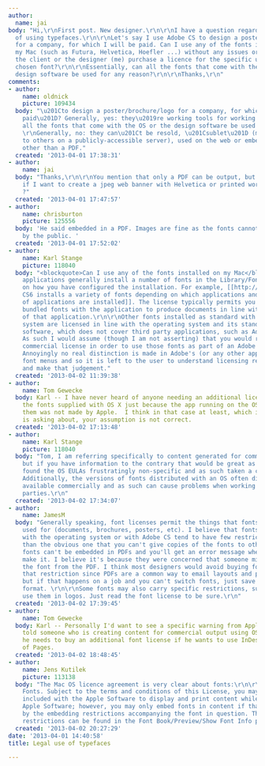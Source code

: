 ```yaml
---
author:
  name: jai
body: "Hi,\r\nFirst post. New designer.\r\n\r\nI have a question regarding the legality
  of using typefaces.\r\n\r\nLet's say I use Adobe CS to design a poster/brochure/logo
  for a company, for which I will be paid. Can I use any of the fonts installed on
  my Mac (such as Futura, Helvetica, Hoefler ...) without any issues or should either
  the client or the designer (me) purchase a licence for the specific usage of the
  chosen font?\r\n\r\nEssentially, can all the fonts that come with the OS or the
  design software be used for any reason?\r\n\r\nThanks,\r\n"
comments:
- author:
    name: oldnick
    picture: 109434
  body: "\u201Cto design a poster/brochure/logo for a company, for which I will be
    paid\u201D? Generally, yes: they\u2019re working tools for working professionals.\r\n\r\n\u201Ccan
    all the fonts that come with the OS or the design software be used for any reason?\u201D
    \r\nGenerally, no: they can\u201Ct be resold, \u201Csublet\u201D (made available
    to others on a publicly-accessible server), used on the web or embedded in anything
    other than a PDF."
  created: '2013-04-01 17:38:31'
- author:
    name: jai
  body: "Thanks,\r\n\r\nYou mention that only a PDF can be output, but what happens
    if I want to create a jpeg web banner with Helvetica or printed work in Futura...
    ?"
  created: '2013-04-01 17:47:57'
- author:
    name: chrisburton
    picture: 125556
  body: 'He said embedded in a PDF. Images are fine as the fonts cannot be accessed
    by the public. '
  created: '2013-04-01 17:52:02'
- author:
    name: Karl Stange
    picture: 118040
  body: "<blockquote>Can I use any of the fonts installed on my Mac</blockquote>\r\n\r\nAdobe
    applications generally install a number of fonts in the Library/Fonts folder depending
    on how you have configured the installation. For example, [[http://www.adobe.com/type/browser/fontinstall/cs6installedfonts.html|Adobe
    CS6 installs a variety of fonts depending on which applications and combination
    of applications are installed]]. The license typically permits you to use the
    bundled fonts with the application to produce documents in line with the capabilities
    of that application.\r\n\r\nOther fonts installed as standard with your operating
    system are licensed in line with the operating system and its standard application
    software, which does not cover third party applications, such as Adobe's CS6 suite.
    As such I would assume (though I am not asserting) that you would require a separate
    commercial license in order to use those fonts as part of an Adobe CS workflow.
    Annoyingly no real distinction is made in Adobe's (or any other applications)
    font menus and so it is left to the user to understand licensing restrictions
    and make that judgement."
  created: '2013-04-02 11:39:38'
- author:
    name: Tom Gewecke
  body: Karl -- I have never heard of anyone needing an additional license to use
    the fonts supplied with OS X just because the app running on the OS and using
    them was not made by Apple.  I think in that case at least, which is what jai
    is asking about, your assumption is not correct.
  created: '2013-04-02 17:13:48'
- author:
    name: Karl Stange
    picture: 118040
  body: "Tom, I am referring specifically to content generated for commercial output
    but if you have information to the contrary that would be great as I have always
    found the OS EULAs frustratingly non-specific and as such taken a cautionary approach.
    Additionally, the versions of fonts distributed with an OS often differ from those
    available commercially and as such can cause problems when working with third
    parties.\r\n"
  created: '2013-04-02 17:34:07'
- author:
    name: JamesM
  body: "Generally speaking, font licenses permit the things that fonts are normally
    used for (documents, brochures, posters, etc). I believe that fonts that come
    with the operating system or with Adobe CS tend to have few restrictions, other
    than the obvious one that you can't give copies of the fonts to other people.\r\n\r\nSome
    fonts can't be embedded in PDFs and you'll get an error message when you try to
    make it. I believe it's because they were concerned that someone might extract
    the font from the PDF. I think most designers would avoid buying fonts that have
    that restriction since PDFs are a common way to email layouts and proofs to clients,
    but if that happens on a job and you can't switch fonts, just save it in another
    format. \r\n\r\nSome fonts may also carry specific restrictions, such as you can't
    use them in logos. Just read the font license to be sure.\r\n"
  created: '2013-04-02 17:39:45'
- author:
    name: Tom Gewecke
  body: Karl -- Personally I'd want to see a specific warning from Apple before I
    told someone who is creating content for commercial output using OS X fonts that
    he needs to buy an additional font license if he wants to use InDesign instead
    of Pages.
  created: '2013-04-02 18:48:45'
- author:
    name: Jens Kutilek
    picture: 113138
  body: "The Mac OS licence agreement is very clear about fonts:\r\n\r\n<blockquote>E.
    Fonts. Subject to the terms and conditions of this License, you may use the fonts
    included with the Apple Software to display and print content while running the
    Apple Software; however, you may only embed fonts in content if that is permitted
    by the embedding restrictions accompanying the font in question. These embedding
    restrictions can be found in the Font Book/Preview/Show Font Info panel.</blockquote>\r\n\r\nhttp://images.apple.com/legal/sla/docs/OSX1082.pdf"
  created: '2013-04-02 20:27:29'
date: '2013-04-01 14:40:58'
title: Legal use of typefaces

---
```


